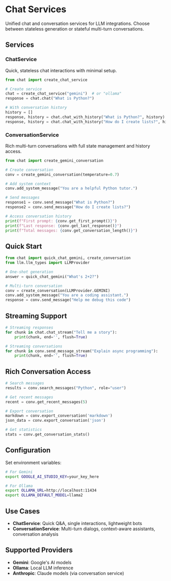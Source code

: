 # Chat Services

Unified chat and conversation services for LLM integrations. Choose between stateless generation or stateful multi-turn conversations.

## Services

### ChatService
Quick, stateless chat interactions with minimal setup.

```python
from chat import create_chat_service

# Create service
chat = create_chat_service("gemini")  # or "ollama"
response = chat.chat("What is Python?")

# With conversation history
history = []
response, history = chat.chat_with_history("What is Python?", history)
response, history = chat.chat_with_history("How do I create lists?", history)
```

### ConversationService
Rich multi-turn conversations with full state management and history access.

```python
from chat import create_gemini_conversation

# Create conversation
conv = create_gemini_conversation(temperature=0.7)

# Add system context
conv.add_system_message("You are a helpful Python tutor.")

# Send messages
response1 = conv.send_message("What is Python?")
response2 = conv.send_message("How do I create lists?")

# Access conversation history
print(f"First prompt: {conv.get_first_prompt()}")
print(f"Last response: {conv.get_last_response()}")
print(f"Total messages: {conv.get_conversation_length()}")
```

## Quick Start

```python
from chat import quick_chat_gemini, create_conversation
from llm.llm_types import LLMProvider

# One-shot generation
answer = quick_chat_gemini("What's 2+2?")

# Multi-turn conversation
conv = create_conversation(LLMProvider.GEMINI)
conv.add_system_message("You are a coding assistant.")
response = conv.send_message("Help me debug this code")
```

## Streaming Support

```python
# Streaming responses
for chunk in chat.chat_stream("Tell me a story"):
    print(chunk, end='', flush=True)

# Streaming conversations
for chunk in conv.send_message_stream("Explain async programming"):
    print(chunk, end='', flush=True)
```

## Rich Conversation Access

```python
# Search messages
results = conv.search_messages("Python", role="user")

# Get recent messages
recent = conv.get_recent_messages(5)

# Export conversation
markdown = conv.export_conversation('markdown')
json_data = conv.export_conversation('json')

# Get statistics
stats = conv.get_conversation_stats()
```

## Configuration

Set environment variables:
```bash
# For Gemini
export GOOGLE_AI_STUDIO_KEY=your_key_here

# For Ollama
export OLLAMA_URL=http://localhost:11434
export OLLAMA_DEFAULT_MODEL=llama2
```

## Use Cases

- **ChatService**: Quick Q&A, single interactions, lightweight bots
- **ConversationService**: Multi-turn dialogs, context-aware assistants, conversation analysis

## Supported Providers

- **Gemini**: Google's AI models
- **Ollama**: Local LLM inference
- **Anthropic**: Claude models (via conversation service)